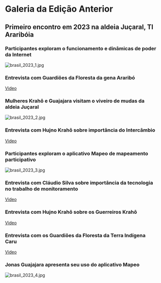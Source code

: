 
# Galeria da Edição Anterior


## Primeiro encontro em 2023 na aldeia Juçaral, TI Araribóia


### Participantes exploram o funcionamento e dinâmicas de poder da Internet


![brasil_2023_1.jpg](https://prod-files-secure.s3.us-west-2.amazonaws.com/e294c517-062c-4d9d-9b6a-e105c195d06a/c49e9957-6dea-497e-8ad6-9bff9e492dd4/brasil_2023_1.jpg?X-Amz-Algorithm=AWS4-HMAC-SHA256&X-Amz-Content-Sha256=UNSIGNED-PAYLOAD&X-Amz-Credential=ASIAZI2LB466VHGDSWDY%2F20250518%2Fus-west-2%2Fs3%2Faws4_request&X-Amz-Date=20250518T075447Z&X-Amz-Expires=3600&X-Amz-Security-Token=IQoJb3JpZ2luX2VjELf%2F%2F%2F%2F%2F%2F%2F%2F%2F%2FwEaCXVzLXdlc3QtMiJHMEUCIQDMdJxMyK%2BrmZBiPGDOMroEf3HrvsdXhSNWPjTYtdo5GAIgQ5mwxMfuhQnJIFvYRjbWn%2BaG4gVnI8agJdbx0Qagb%2Bcq%2FwMIcBAAGgw2Mzc0MjMxODM4MDUiDNfhj1Pur3zVMwo4tSrcA80UiqRQI2Zge4KWwa5oqycVDrpw5oJCpHzXUDGgsNQ40SIURzk0fKZJSOg8IgFSS%2BNrSlC%2B%2FS0%2FkrT6wCDBY8VGznMBMGY0iw5LZz73GrU2kAFOpr06SXP6u3p8Ch2%2B8QsvG2QUrbTjit3pnqUgPGuHaG6jWjuhA5cXHBZGjgDmt7Saf4c59GcF0OQVnFO3vBuJoRK9LL8QheRMyeJwR5inquIOZ5WNlwPkIMYKgogkYgLFzbxaMJfOGD%2Bnc4VEdaiBQpRkkjxYwdREhnCo9DQJZEteRNHEVgjQneJ425qAuQ62IKBTYA7ZahwfwsYOETkgUEnvOT5u%2Fyly1H44yT2a%2FdnRiut%2BtFuSqsEkqnezZip1C%2FW9j7MMa0kJ8evFV5Y4fO%2FFPy4wKBcSc5Rk72NrKMhT0xzDErjYck3ZQjx7ziOy4aoJH1JcNq5YoiG3owSNZhqj6Vjoayt9zcIhFGCttaT9I8ynHLUF97fkSCn5%2FnTPjCoU%2Ba0dBlszlqHOPYi2FPpV%2BqBsFgKV9MEOwf0P0xGChtSmKEw6ZqH0%2BTwIlrFU1DqGbSUurNkcQCmyHOrvPYNZyiDB4Qq%2BY3Dnaxmx4tnnIYftA6JhQyPMToF7i2qEKNjDmCkO4IIRMKX9pcEGOqUBIb1qmO8vNr1B%2FKRixg4jrTvzvAr1UWOTkmWZOvE4CPlcFsH3ylkx%2FwZGrRWvHegbzsKhllZtO6OJcsFs4OZ0LPLdJJoR83MhKc7O9vSuF9Q9bZiTvJ0UeWoGcKeSZIuOKiAFulv9seEIloBOEXzxo3bfsbcDP3cnJSZuUVrUgtRHYJfP8M5DkLVQ04zShC1LpKNAEPmSGhwTePEwnK4aoUcBwFq8&X-Amz-Signature=3ab625face2c5ecc93ef564360e9f0937f5aea8d1464ab254e98fece6e067972&X-Amz-SignedHeaders=host&x-id=GetObject)


### Entrevista com Guardiões da Floresta da gena Araribó


[Video](https://www.youtube.com/embed/SNvMiRkTfdg)


### Mulheres Krahô e Guajajara visitam o viveiro de mudas da aldeia Juçaral


![brasil_2023_2.jpg](https://prod-files-secure.s3.us-west-2.amazonaws.com/e294c517-062c-4d9d-9b6a-e105c195d06a/828109cd-30dc-4eea-a036-07f3c2c59027/brasil_2023_2.jpg?X-Amz-Algorithm=AWS4-HMAC-SHA256&X-Amz-Content-Sha256=UNSIGNED-PAYLOAD&X-Amz-Credential=ASIAZI2LB466VHGDSWDY%2F20250518%2Fus-west-2%2Fs3%2Faws4_request&X-Amz-Date=20250518T075447Z&X-Amz-Expires=3600&X-Amz-Security-Token=IQoJb3JpZ2luX2VjELf%2F%2F%2F%2F%2F%2F%2F%2F%2F%2FwEaCXVzLXdlc3QtMiJHMEUCIQDMdJxMyK%2BrmZBiPGDOMroEf3HrvsdXhSNWPjTYtdo5GAIgQ5mwxMfuhQnJIFvYRjbWn%2BaG4gVnI8agJdbx0Qagb%2Bcq%2FwMIcBAAGgw2Mzc0MjMxODM4MDUiDNfhj1Pur3zVMwo4tSrcA80UiqRQI2Zge4KWwa5oqycVDrpw5oJCpHzXUDGgsNQ40SIURzk0fKZJSOg8IgFSS%2BNrSlC%2B%2FS0%2FkrT6wCDBY8VGznMBMGY0iw5LZz73GrU2kAFOpr06SXP6u3p8Ch2%2B8QsvG2QUrbTjit3pnqUgPGuHaG6jWjuhA5cXHBZGjgDmt7Saf4c59GcF0OQVnFO3vBuJoRK9LL8QheRMyeJwR5inquIOZ5WNlwPkIMYKgogkYgLFzbxaMJfOGD%2Bnc4VEdaiBQpRkkjxYwdREhnCo9DQJZEteRNHEVgjQneJ425qAuQ62IKBTYA7ZahwfwsYOETkgUEnvOT5u%2Fyly1H44yT2a%2FdnRiut%2BtFuSqsEkqnezZip1C%2FW9j7MMa0kJ8evFV5Y4fO%2FFPy4wKBcSc5Rk72NrKMhT0xzDErjYck3ZQjx7ziOy4aoJH1JcNq5YoiG3owSNZhqj6Vjoayt9zcIhFGCttaT9I8ynHLUF97fkSCn5%2FnTPjCoU%2Ba0dBlszlqHOPYi2FPpV%2BqBsFgKV9MEOwf0P0xGChtSmKEw6ZqH0%2BTwIlrFU1DqGbSUurNkcQCmyHOrvPYNZyiDB4Qq%2BY3Dnaxmx4tnnIYftA6JhQyPMToF7i2qEKNjDmCkO4IIRMKX9pcEGOqUBIb1qmO8vNr1B%2FKRixg4jrTvzvAr1UWOTkmWZOvE4CPlcFsH3ylkx%2FwZGrRWvHegbzsKhllZtO6OJcsFs4OZ0LPLdJJoR83MhKc7O9vSuF9Q9bZiTvJ0UeWoGcKeSZIuOKiAFulv9seEIloBOEXzxo3bfsbcDP3cnJSZuUVrUgtRHYJfP8M5DkLVQ04zShC1LpKNAEPmSGhwTePEwnK4aoUcBwFq8&X-Amz-Signature=ae22ca540aa890fa9d67b19889be9e1f3a51fe265b32f0504cc644b30d333871&X-Amz-SignedHeaders=host&x-id=GetObject)


### Entrevista com Hujno Krahô sobre importância do Intercâmbio


[Video](https://www.youtube.com/embed/CotP9P1Xw6o)


### Participantes exploram o aplicativo Mapeo de mapeamento participativo


![brasil_2023_3.jpg](https://prod-files-secure.s3.us-west-2.amazonaws.com/e294c517-062c-4d9d-9b6a-e105c195d06a/f1b621a3-2a8b-477c-a7f0-6b8ab7564698/brasil_2023_3.jpg?X-Amz-Algorithm=AWS4-HMAC-SHA256&X-Amz-Content-Sha256=UNSIGNED-PAYLOAD&X-Amz-Credential=ASIAZI2LB466VHGDSWDY%2F20250518%2Fus-west-2%2Fs3%2Faws4_request&X-Amz-Date=20250518T075447Z&X-Amz-Expires=3600&X-Amz-Security-Token=IQoJb3JpZ2luX2VjELf%2F%2F%2F%2F%2F%2F%2F%2F%2F%2FwEaCXVzLXdlc3QtMiJHMEUCIQDMdJxMyK%2BrmZBiPGDOMroEf3HrvsdXhSNWPjTYtdo5GAIgQ5mwxMfuhQnJIFvYRjbWn%2BaG4gVnI8agJdbx0Qagb%2Bcq%2FwMIcBAAGgw2Mzc0MjMxODM4MDUiDNfhj1Pur3zVMwo4tSrcA80UiqRQI2Zge4KWwa5oqycVDrpw5oJCpHzXUDGgsNQ40SIURzk0fKZJSOg8IgFSS%2BNrSlC%2B%2FS0%2FkrT6wCDBY8VGznMBMGY0iw5LZz73GrU2kAFOpr06SXP6u3p8Ch2%2B8QsvG2QUrbTjit3pnqUgPGuHaG6jWjuhA5cXHBZGjgDmt7Saf4c59GcF0OQVnFO3vBuJoRK9LL8QheRMyeJwR5inquIOZ5WNlwPkIMYKgogkYgLFzbxaMJfOGD%2Bnc4VEdaiBQpRkkjxYwdREhnCo9DQJZEteRNHEVgjQneJ425qAuQ62IKBTYA7ZahwfwsYOETkgUEnvOT5u%2Fyly1H44yT2a%2FdnRiut%2BtFuSqsEkqnezZip1C%2FW9j7MMa0kJ8evFV5Y4fO%2FFPy4wKBcSc5Rk72NrKMhT0xzDErjYck3ZQjx7ziOy4aoJH1JcNq5YoiG3owSNZhqj6Vjoayt9zcIhFGCttaT9I8ynHLUF97fkSCn5%2FnTPjCoU%2Ba0dBlszlqHOPYi2FPpV%2BqBsFgKV9MEOwf0P0xGChtSmKEw6ZqH0%2BTwIlrFU1DqGbSUurNkcQCmyHOrvPYNZyiDB4Qq%2BY3Dnaxmx4tnnIYftA6JhQyPMToF7i2qEKNjDmCkO4IIRMKX9pcEGOqUBIb1qmO8vNr1B%2FKRixg4jrTvzvAr1UWOTkmWZOvE4CPlcFsH3ylkx%2FwZGrRWvHegbzsKhllZtO6OJcsFs4OZ0LPLdJJoR83MhKc7O9vSuF9Q9bZiTvJ0UeWoGcKeSZIuOKiAFulv9seEIloBOEXzxo3bfsbcDP3cnJSZuUVrUgtRHYJfP8M5DkLVQ04zShC1LpKNAEPmSGhwTePEwnK4aoUcBwFq8&X-Amz-Signature=2f998628c4517bd88f93b4db8752f53b2fed254704d30e4a6e2547c5ff6a5dd3&X-Amz-SignedHeaders=host&x-id=GetObject)


### Entrevista com Cláudio Silva sobre importância da tecnologia no trabalho de monitoramento


[Video](https://www.youtube.com/embed/1X9SeEVK_Yc)


### Entrevista com Hujno Krahô sobre os Guerreiros Krahô


[Video](https://www.youtube.com/embed/GkICM_NgTO0)


### Entrevista com os Guardiões da Floresta da Terra Indígena Caru


[Video](https://www.youtube.com/embed/Y4Hf7HSTF74)


### Jonas Guajajara apresenta seu uso do aplicativo Mapeo


![brasil_2023_4.jpg](https://prod-files-secure.s3.us-west-2.amazonaws.com/e294c517-062c-4d9d-9b6a-e105c195d06a/abbcbbb6-756b-40c7-889f-428fa9b0ad48/brasil_2023_4.jpg?X-Amz-Algorithm=AWS4-HMAC-SHA256&X-Amz-Content-Sha256=UNSIGNED-PAYLOAD&X-Amz-Credential=ASIAZI2LB466VHGDSWDY%2F20250518%2Fus-west-2%2Fs3%2Faws4_request&X-Amz-Date=20250518T075447Z&X-Amz-Expires=3600&X-Amz-Security-Token=IQoJb3JpZ2luX2VjELf%2F%2F%2F%2F%2F%2F%2F%2F%2F%2FwEaCXVzLXdlc3QtMiJHMEUCIQDMdJxMyK%2BrmZBiPGDOMroEf3HrvsdXhSNWPjTYtdo5GAIgQ5mwxMfuhQnJIFvYRjbWn%2BaG4gVnI8agJdbx0Qagb%2Bcq%2FwMIcBAAGgw2Mzc0MjMxODM4MDUiDNfhj1Pur3zVMwo4tSrcA80UiqRQI2Zge4KWwa5oqycVDrpw5oJCpHzXUDGgsNQ40SIURzk0fKZJSOg8IgFSS%2BNrSlC%2B%2FS0%2FkrT6wCDBY8VGznMBMGY0iw5LZz73GrU2kAFOpr06SXP6u3p8Ch2%2B8QsvG2QUrbTjit3pnqUgPGuHaG6jWjuhA5cXHBZGjgDmt7Saf4c59GcF0OQVnFO3vBuJoRK9LL8QheRMyeJwR5inquIOZ5WNlwPkIMYKgogkYgLFzbxaMJfOGD%2Bnc4VEdaiBQpRkkjxYwdREhnCo9DQJZEteRNHEVgjQneJ425qAuQ62IKBTYA7ZahwfwsYOETkgUEnvOT5u%2Fyly1H44yT2a%2FdnRiut%2BtFuSqsEkqnezZip1C%2FW9j7MMa0kJ8evFV5Y4fO%2FFPy4wKBcSc5Rk72NrKMhT0xzDErjYck3ZQjx7ziOy4aoJH1JcNq5YoiG3owSNZhqj6Vjoayt9zcIhFGCttaT9I8ynHLUF97fkSCn5%2FnTPjCoU%2Ba0dBlszlqHOPYi2FPpV%2BqBsFgKV9MEOwf0P0xGChtSmKEw6ZqH0%2BTwIlrFU1DqGbSUurNkcQCmyHOrvPYNZyiDB4Qq%2BY3Dnaxmx4tnnIYftA6JhQyPMToF7i2qEKNjDmCkO4IIRMKX9pcEGOqUBIb1qmO8vNr1B%2FKRixg4jrTvzvAr1UWOTkmWZOvE4CPlcFsH3ylkx%2FwZGrRWvHegbzsKhllZtO6OJcsFs4OZ0LPLdJJoR83MhKc7O9vSuF9Q9bZiTvJ0UeWoGcKeSZIuOKiAFulv9seEIloBOEXzxo3bfsbcDP3cnJSZuUVrUgtRHYJfP8M5DkLVQ04zShC1LpKNAEPmSGhwTePEwnK4aoUcBwFq8&X-Amz-Signature=88abec0d9c407dd91c457b6f43b0dcdbf8bf8e8bd3ce5f19887449969bfb3c5b&X-Amz-SignedHeaders=host&x-id=GetObject)

